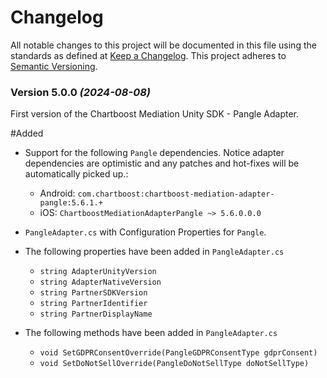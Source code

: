 # Changelog
All notable changes to this project will be documented in this file using the standards as defined at [Keep a Changelog](https://keepachangelog.com/en/1.0.0/). This project adheres to [Semantic Versioning](https://semver.org/spec/v2.0.0).

### Version 5.0.0 *(2024-08-08)*

First version of the Chartboost Mediation Unity SDK - Pangle Adapter.

#Added
- Support for the following `Pangle` dependencies. Notice adapter dependencies are optimistic and any patches and hot-fixes will be automatically picked up.:
    * Android: `com.chartboost:chartboost-mediation-adapter-pangle:5.6.1.+`
    * iOS: `ChartboostMediationAdapterPangle ~> 5.6.0.0.0`
    
- `PangleAdapter.cs` with Configuration Properties for `Pangle`.
- The following properties have been added in `PangleAdapter.cs`
    * `string AdapterUnityVersion`
    * `string AdapterNativeVersion`
    * `string PartnerSDKVersion`
    * `string PartnerIdentifier`
    * `string PartnerDisplayName`

- The following methods have been added in `PangleAdapter.cs`
    * `void SetGDPRConsentOverride(PangleGDPRConsentType gdprConsent)`
    * `void SetDoNotSellOverride(PangleDoNotSellType doNotSellType)`